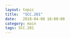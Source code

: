 ```yaml
---
layout: topic
title:  "SCC.201"
date:   2018-04-08 18:00:00
category: main
tags: SCC.201
---
```



<!-- <ul class="posts">
	{% assign grouped_topics = site.data.questions | group_by: "topic" %}
    {% for g in grouped_topics %}
	    <li class="post-summary">
	    	<a class="topic-link" href="{{ site.baseurl }}{{ topic.url }}">{{ g.items[0].topic }}</a>
	    </li>
    {% endfor %}
</ul> -->